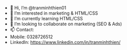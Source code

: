 - 👋 Hi, I’m @tranminhthien01
- 👀 I’m interested in marketing & HTML/CSS
- 🌱 I’m currently learning HTML/CSS
- 💞️ I’m looking to collaborate on marketing (SEO & Ads)
- 📫 Contact:
- Mobile: 0328726512
- LinkedIn: https://www.linkedin.com/in/tranminhthien/

<!---
tranminhthien01/tranminhthien01 is a ✨ special ✨ repository because its `README.md` (this file) appears on your GitHub profile.
You can click the Preview link to take a look at your changes.
--->
